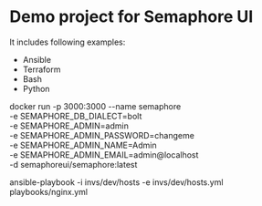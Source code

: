 # Demo project for Semaphore UI

It includes following examples:
* Ansible
* Terraform
* Bash
* Python


docker run -p 3000:3000 --name semaphore \
	-e SEMAPHORE_DB_DIALECT=bolt \
	-e SEMAPHORE_ADMIN=admin \
	-e SEMAPHORE_ADMIN_PASSWORD=changeme \
	-e SEMAPHORE_ADMIN_NAME=Admin \
	-e SEMAPHORE_ADMIN_EMAIL=admin@localhost \
	-d semaphoreui/semaphore:latest


ansible-playbook -i invs/dev/hosts -e invs/dev/hosts.yml  playbooks/nginx.yml